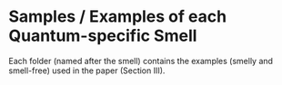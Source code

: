 # Samples / Examples of each Quantum-specific Smell

Each folder (named after the smell) contains the examples (smelly and smell-free) used in the paper (Section III).
